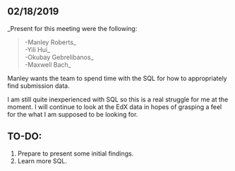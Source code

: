 ## 02/18/2019
_Present for this meeting were the following:  
> -Manley Roberts_  
> -Yili Hui_  
> -Okubay Gebrelibanos_  
> -Maxwell Bach_  

Manley wants the team to spend time with the SQL for how to appropriately find submission data.

I am still quite inexperienced with SQL so this is a real struggle for me at the moment. I will continue to look at the EdX data in hopes of grasping a feel for the what I am supposed to be looking for.

## TO-DO:

1. Prepare to present some initial findings.
2. Learn more SQL.
